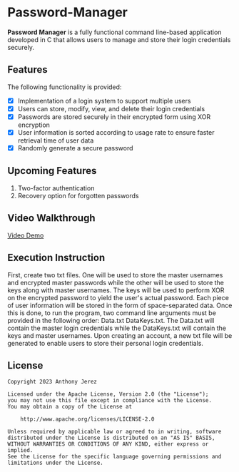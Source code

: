 # Password-Manager

**Password Manager** is a fully functional command line-based application developed in C that allows users to manage and store their login credentials securely. 

## Features
The following functionality is provided:

- [x] Implementation of a login system to support multiple users 
- [x] Users can store, modify, view, and delete their login credentials 
- [x] Passwords are stored securely in their encrypted form using XOR encryption
- [x] User information is sorted according to usage rate to ensure faster retrieval time of user data
- [x] Randomly generate a secure password

## Upcoming Features
1) Two-factor authentication
2) Recovery option for forgotten passwords

## Video Walkthrough
[Video Demo](https://youtu.be/73T6IY23dHA)

## Execution Instruction
First, create two txt files. One will be used to store the master usernames and encrypted master passwords while the other will be used to store the keys along with master usernames. The keys will be used to perform XOR on the encrypted password to yield the user's actual password. Each piece of user information will be stored in the form of space-separated data. Once this is done, to run the program, two command line arguments must be provided in the following order: Data.txt DataKeys.txt. The Data.txt will contain the master login credentials while the DataKeys.txt will contain the keys and master usernames. Upon creating an account, a new txt file will be generated to enable users to store their personal login credentials. 

## License

    Copyright 2023 Anthony Jerez

    Licensed under the Apache License, Version 2.0 (the "License");
    you may not use this file except in compliance with the License.
    You may obtain a copy of the License at

        http://www.apache.org/licenses/LICENSE-2.0

    Unless required by applicable law or agreed to in writing, software
    distributed under the License is distributed on an "AS IS" BASIS,
    WITHOUT WARRANTIES OR CONDITIONS OF ANY KIND, either express or implied.
    See the License for the specific language governing permissions and
    limitations under the License.
